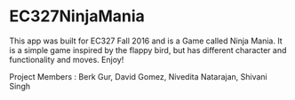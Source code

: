 # EC327NinjaMania

This app was built for EC327 Fall 2016 and is a Game called Ninja Mania. 
It is a simple game inspired by the flappy bird, but has different character and functionality and moves. Enjoy! 

Project Members : Berk Gur, David Gomez, Nivedita Natarajan, Shivani Singh

